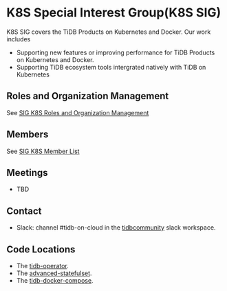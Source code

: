 # K8S Special Interest Group(K8S SIG)

K8S SIG covers the TiDB Products on Kubernetes and Docker. Our work includes
* Supporting new features or improving performance for TiDB Products on Kubernetes and Docker.
* Supporting TiDB ecosystem tools intergrated natively with TiDB on Kubernetes

## Roles and Organization Management

See [SIG K8S Roles and Organization Management](./roles-and-organization-management.md)

## Members

See [SIG K8S Member List](./member-list.md)

## Meetings

* TBD

## Contact

* Slack: channel #tidb-on-cloud in the [tidbcommunity](https://pingcap.com/tidbslack) slack workspace.

## Code Locations

* The [tidb-operator](https://github.com/pingcap/tidb-operator).
* The [advanced-statefulset](https://github.com/pingcap/advanced-statefulset).
* The [tidb-docker-compose](https://github.com/pingcap/tidb-docker-compose).
